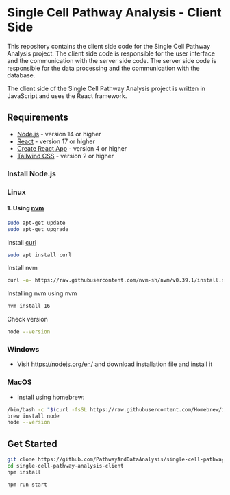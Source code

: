 # Single Cell Pathway Analysis - Client Side

This repository contains the client side code for the Single Cell Pathway Analysis project. The client side code is
responsible for the user interface and the communication with the server side code. The server side code is responsible
for the data processing and the communication with the database.

The client side of the Single Cell Pathway Analysis project is written in JavaScript and uses the React framework.

## Requirements

- [Node.js](https://nodejs.org/en/) - version 14 or higher
- [React](https://reactjs.org/) - version 17 or higher
- [Create React App](https://create-react-app.dev/) - version 4 or higher
- [Tailwind CSS](https://tailwindcss.com/) - version 2 or higher

### Install Node.js

### Linux

#### 1. Using [nvm](https://github.com/nvm-sh/nvm/blob/master/README.md)

```bash
sudo apt-get update
sudo apt-get upgrade
```

Install [curl](https://curl.se/)

```bash
sudo apt install curl
```

Install nvm

```bash
curl -o- https://raw.githubusercontent.com/nvm-sh/nvm/v0.39.1/install.sh | bash
```

Installing nvm using nvm

```bash
nvm install 16
```

Check version

```bash
node --version
```

### Windows

- Visit https://nodejs.org/en/ and download installation file and install it

### MacOS

- Install using homebrew:

```bash
/bin/bash -c "$(curl -fsSL https://raw.githubusercontent.com/Homebrew/install/HEAD/install.sh)"
brew install node
node --version
```

## Get Started

```bash
git clone https://github.com/PathwayAndDataAnalysis/single-cell-pathway-analysis-client.git
cd single-cell-pathway-analysis-client
npm install

npm run start
```
